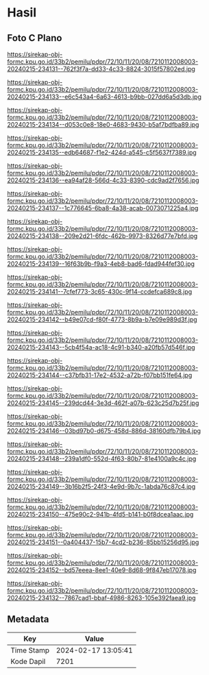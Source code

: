 # Hasil

## Foto C Plano

https://sirekap-obj-formc.kpu.go.id/33b2/pemilu/pdpr/72/10/11/20/08/7210112008003-20240215-234131--762f3f7a-dd33-4c33-8824-3015f57802ed.jpg

https://sirekap-obj-formc.kpu.go.id/33b2/pemilu/pdpr/72/10/11/20/08/7210112008003-20240215-234133--e6c543a4-6a63-4613-b9bb-027dd6a5d3db.jpg

https://sirekap-obj-formc.kpu.go.id/33b2/pemilu/pdpr/72/10/11/20/08/7210112008003-20240215-234134--d053c0e8-18e0-4683-9430-b5af7bdfba89.jpg

https://sirekap-obj-formc.kpu.go.id/33b2/pemilu/pdpr/72/10/11/20/08/7210112008003-20240215-234135--edb64687-f1e2-424d-a545-c5f5637f7389.jpg

https://sirekap-obj-formc.kpu.go.id/33b2/pemilu/pdpr/72/10/11/20/08/7210112008003-20240215-234136--ea94af28-566d-4c33-8390-cdc9ad2f7656.jpg

https://sirekap-obj-formc.kpu.go.id/33b2/pemilu/pdpr/72/10/11/20/08/7210112008003-20240215-234137--1c776645-6ba8-4a38-acab-0073071225a4.jpg

https://sirekap-obj-formc.kpu.go.id/33b2/pemilu/pdpr/72/10/11/20/08/7210112008003-20240215-234138--209e2d21-6fdc-462b-9973-8326d77e7bfd.jpg

https://sirekap-obj-formc.kpu.go.id/33b2/pemilu/pdpr/72/10/11/20/08/7210112008003-20240215-234139--16f63b9b-f9a3-4eb8-bad6-fdad944fef30.jpg

https://sirekap-obj-formc.kpu.go.id/33b2/pemilu/pdpr/72/10/11/20/08/7210112008003-20240215-234141--7cfef773-3c65-430c-9f14-ccdefca689c8.jpg

https://sirekap-obj-formc.kpu.go.id/33b2/pemilu/pdpr/72/10/11/20/08/7210112008003-20240215-234142--b49e07cd-f80f-4773-8b9a-b7e09e989d3f.jpg

https://sirekap-obj-formc.kpu.go.id/33b2/pemilu/pdpr/72/10/11/20/08/7210112008003-20240215-234143--5cb4f54a-ac18-4c91-b340-a20fb57d546f.jpg

https://sirekap-obj-formc.kpu.go.id/33b2/pemilu/pdpr/72/10/11/20/08/7210112008003-20240215-234144--c37bfb31-17e2-4532-a72b-f07bb151fe64.jpg

https://sirekap-obj-formc.kpu.go.id/33b2/pemilu/pdpr/72/10/11/20/08/7210112008003-20240215-234145--239dcd44-3e3d-462f-a07b-623c25d7b25f.jpg

https://sirekap-obj-formc.kpu.go.id/33b2/pemilu/pdpr/72/10/11/20/08/7210112008003-20240215-234146--03bd97b0-d675-458d-886d-38160dfb79b4.jpg

https://sirekap-obj-formc.kpu.go.id/33b2/pemilu/pdpr/72/10/11/20/08/7210112008003-20240215-234148--239a1df0-552d-4f63-80b7-81e4100a9c4c.jpg

https://sirekap-obj-formc.kpu.go.id/33b2/pemilu/pdpr/72/10/11/20/08/7210112008003-20240215-234149--3b16b2f5-24f3-4e9d-9b7c-1abda76c87c4.jpg

https://sirekap-obj-formc.kpu.go.id/33b2/pemilu/pdpr/72/10/11/20/08/7210112008003-20240215-234150--475e90c2-941b-4fd5-b141-b0f8dcea1aac.jpg

https://sirekap-obj-formc.kpu.go.id/33b2/pemilu/pdpr/72/10/11/20/08/7210112008003-20240215-234151--0a404437-15b7-4cd2-b236-85bb15256d95.jpg

https://sirekap-obj-formc.kpu.go.id/33b2/pemilu/pdpr/72/10/11/20/08/7210112008003-20240215-234152--bd57eeea-8ee1-40e9-8d68-9f847eb17078.jpg

https://sirekap-obj-formc.kpu.go.id/33b2/pemilu/pdpr/72/10/11/20/08/7210112008003-20240215-234132--7867cad1-bbaf-4986-8263-105e392faea9.jpg


## Metadata

| Key        | Value               |
| ---------- | ------------------- |
| Time Stamp | 2024-02-17 13:05:41 |
| Kode Dapil | 7201                |



